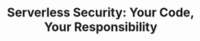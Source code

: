 ---
title: "Serverless Security: Your Code, Your Responsibility"
description: "Serverless surfaces unique challenges for app security. We will discuss the most critical challenges regarding serverless app security. We will run a live demo of a realistic serverless app containing several common vulnerabilities, and see how attacks exploit them, and how you can secure them."
speaker: Ory Segal
bio: "A world-renowned expert in application security, with 20 years of experience in the field. Ory is the CTO and co-founder of PureSec, a start-up that enables organizations to build and maintain secure and reliable serverless applications. Prior to PureSec, Ory was Sr. Director of Threat Research at Akamai, were he led a team of top web security & big data researchers. Prior to Akamai, Ory worked at IBM as the Security Products Architect and Product Manager for the market leading application security solution IBM Security AppScan. Ory authored 20 patents in the field of application security, static analysis, dynamic analysis, threat reputation systems, etc. Ory is serving as an officer of the Web Application Security Consortium (WASC), he is a member of the W3C WebAppSec working group, and was an OWASP Israel board member."
image: /images/ory-segal.png
twitter: orysegal
---